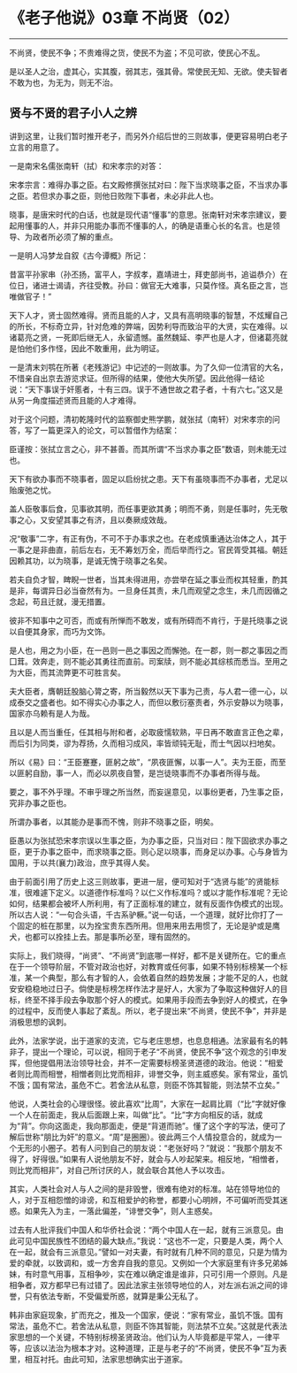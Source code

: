 # 《老子他说》03章 不尚贤（02）

------

不尚贤，使民不争；不贵难得之货，使民不为盗；不见可欲，使民心不乱。

是以圣人之治，虚其心，实其腹，弱其志，强其骨。常使民无知、无欲。使夫智者不敢为也，为无为，则无不治。

## 贤与不贤的君子小人之辨

讲到这里，让我们暂时推开老子，而另外介绍后世的三则故事，便更容易明白老子立言的用意了。

一是南宋名儒张南轩（拭）和宋孝宗的对答：

宋孝宗言：难得办事之臣。右文殿修撰张拭对曰：陛下当求晓事之臣，不当求办事之臣。若但求办事之臣，则他日败陛下事者，未必非此人也。

晓事，是唐宋时代的白话，也就是现代语“懂事”的意思。张南轩对宋孝宗建议，要起用懂事的人，并非只用能办事而不懂事的人，的确是语重心长的名言。也是领导、为政者所必须了解的重点。

一是明人冯梦龙自叙《古今谭概》所记：

昔富平孙家串（孙丕扬，富平人，字叔孝，嘉靖进士，拜吏部尚书，追谥恭介）在位日，诸进士谒请，齐往受教。孙曰：做官无大难事，只莫作怪。真名臣之言，岂唯做官子！”

天下人才，贤士固然难得。贤而且能的人才，又具有高明晓事的智慧，不炫耀自己的所长，不标奇立异，针对危难的弊端，因势利导而致治平的大贤，实在难得。以诸葛亮之贤，一死即后继无人，永留遗憾。虽然魏延、李严也是人才，但诸葛亮就是怕他们多作怪，因此不敢重用，此为明证。

一是清末刘鹗在所著《老残游记》中记述的一则故事。为了久仰一位清官的大名，不惜亲自出京去游览求证。但所得的结果，使他大失所望。因此他得一结论说：“天下事误于奸慝者，十有三四。误于不通世故之君子者，十有六七。”这又是从另一角度描述贤而且能的人才难得。

对于这个问题，清初乾隆时代的监察御史熊学鹏，就张拭（南轩）对宋孝宗的问答，写了一篇更深入的论文，可以暂借作为结案：

臣谨按：张拭立言之心，非不甚善。而其所谓“不当求办事之臣”数语，则未能无过也。

天下有欲办事而不晓事者，固足以启纷扰之患。天下有虽晓事而不办事者，尤足以贻废弛之忧。

盖人臣敬事后食，见事欲其明，而任事更欲其勇；明而不勇，则是任事时，先无敬事之心，又安望其事之有济，且以奏厥成效哉。

况“敬事”二字，有正有伪，不可不于办事求之也。在老成慎重通达治体之人，其于一事之是非曲直，前后左右，无不筹划万全，而后举而行之。官民胥受其福。朝廷因赖其功，以为晓事，是诚无愧于晓事之名矣。

若夫自负才智，睥睨一世者，当其未得进用，亦尝举在延之事业而权其轻重，酌其是非，每谓异日必当奋然有为。一旦身任其责，未几而观望之念生，未几而因循之念起，苟且迁就，漫无措置。

彼非不知事中之可否，而或有所惮而不敢发，或有所碍而不肯行，于是托晓事之说以自便其身家，而巧为文饰。

是人也，用之为小臣，在一邑则一邑之事因之而懈弛。在一郡，则一郡之事因之而囗茸。效奔走，则不能必其勇往而直前。司案牍，则不能必其综核而悉当。至用之为大臣，而其流弊更不可胜言矣。

夫大臣者，膺朝廷股脑心膂之寄，所当毅然以天下事为己责，与人君一德一心，以成泰交之盛者也。如不得实心办事之人，而但以敷衍塞责者，外示安静以为晓事，国家亦乌赖有是人为哉。

且以是人而当重任，任其相与附和者，必取疲懦软熟，平日再不敢直言正色之辈，而后引为同类，谬为荐扬，久而相习成风，率皆顽钝无耻，而士气因以扫地矣。

所以《易》曰：“王臣蹇蹇，匪躬之故”，“夙夜匪懈，以事一人”。夫为王臣，而至以匪躬自励，事一人，而必以夙夜自警，是岂徒晓事而不办事者所得与哉。

要之，事不外乎理。不审乎理之所当然，而妄逞意见，以事纷更者，乃生事之臣，究非办事之臣也。

所谓办事者，以其能办是事而不愧，则非不晓事之臣，明矣。

臣愚以为张拭恐宋孝宗误以生事之臣，为办事之臣，只当对曰：陛下固欲求办事之臣，更于办事之臣中，而求晓事之臣。则心足以晓事，而身足以办事。心与身皆为国用，于以共(襄力)政治，庶乎其得人矣。

由于前面引用了历史上这三则故事，更进一层，便可知对于“选贤与能”的贤能标准，很难遽下定义。以道德作标准吗？以仁义作标准吗？或以才能作标准呢？无论如何，结果都会被坏人所利用，有了正面标准的建立，就有反面作伪模式的出现。所以古人说：“一句合头语，千古系驴橛。”说一句话，一个道理，就好比你打了一个固定的桩在那里，以为拴宝贵东西所用。但用来用去用惯了，无论是驴或是鹰犬，也都可以拴挂上去。那是事所必至，理有固然的。

实际上，我们晓得，“尚贤”、“不尚贤”到底哪一样好，都不是关键所在。它的重点在于一个领导阶层，不管对政治也好，对教育或任何事，如果不特别标榜某一个标准，某一个典型，那么有才智的人，会依着自然的趋势发展；才能不足的人，也就安安稳稳地过日子。倘使是标榜怎样作法才是好人，大家为了争取这种做好人的目标，终至不择手段去争取那个好人的模式。如果用手段而去争到好人的模式，在争的过程中，反而使人事起了紊乱。所以，老子提出来“不尚贤，使民不争”，并非是消极思想的讽刺。

此外，法家学说，出于道家的支流，它与老庄思想，也息息相通。法家最有名的韩非子，提出一个理论，可以说，相同于老子“不尚贤，使民不争”这个观念的引申发挥，但他提倡用法治领导社会，并不一定需要标榜圣贤道德的政治。他说：“相爱者则比周而相誉，相憎者则比党而相非，诽誉交争，则主威惑矣。家有常业，虽饥不饿；国有常法，虽危不亡。若舍法从私意，则臣不饰其智能，则法禁不立矣。”

他说，人类社会的心理很怪。彼此喜欢“比周”，大家在一起肩比肩（“比”字就好像一个人在前面走，我从后面跟上来，叫做“比”。“比”字方向相反的话，就成为“背”。你向这面走，我向那面走，便是“背道而驰”。懂了这个字的写法，便可了解后世称“朋比为奸”的意义。“周”是圈圈）。彼此两三个人情投意合的，就成为一个无形的小圈子。若有人问到自己的朋友说：“老张好吗？”就说：“我那个朋友不得了，好得很。”如果有人说他朋友不好，就会与人吵起架来。相反地，“相憎者，则比党而相非”，对自己所讨厌的人，就会联合其他人予以攻击。

其实，人类社会对人与人之间的是非毁誉，很难有绝对的标准。站在领导地位的人，对于互相怨憎的诽谤，和互相爱护的称誉，都要小心明辨，不可偏听而受其迷惑。如果先入为主，一落此偏差，“诽誉交争”，则人主惑矣。

过去有人批评我们中国人和华侨社会说：“两个中国人在一起，就有三派意见。由此可见中国民族性不团结的最大缺点。”我说：“这也不一定，只要是人类，两个人在一起，就会有三派意见。”譬如一对夫妻，有时就有几种不同的意见，只是为情为爱的牵就，以致调和，或一方舍弃自我的意见。又例如一个大家庭里有许多兄弟姊妹，有时意气用事，互相争吵，实在难以确定谁是谁非，只可引用一个原则。凡是相争者，双方都早已有过错了。因此法家主张领导地位的人，对左派右派之间的诽誉，只有依法专断，不受偏爱所惑，就算是秉公无私了。

韩非由家庭现象，扩而充之，推及一个国家，便说：“家有常业，虽饥不饿。国有常法，虽危不亡。若舍法从私意，则臣不饰其智能，则法禁不立矣。”这就是代表法家思想的一个关键，不特别标榜圣贤政治。他们认为人毕竟都是平常人，一律平等，应该以法治为根本才对。这种道理，正是与老子的“不尚贤，使民不争”互为表里，相互衬托。由此可知，法家思想确实出于道家。